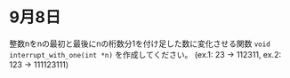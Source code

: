 # 9月8日
整数nをnの最初と最後にnの桁数分1を付け足した数に変化させる関数
`void interrupt_with_one(int *n)` を作成してください。 
(ex.1: 23 -> 112311, ex.2: 123 -> 111123111)
